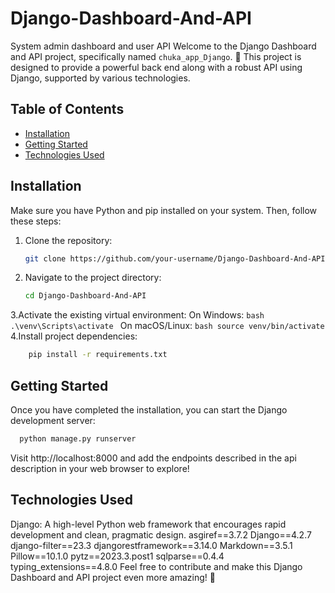 # Django-Dashboard-And-API
System admin dashboard and user API
Welcome to the Django Dashboard and API project, specifically named `chuka_app_Django`. 🚀 This project is designed to provide a powerful back end along with a robust API using Django, supported by various technologies.

## Table of Contents
- [Installation](#installation)
- [Getting Started](#getting-started)
- [Technologies Used](#technologies-used)

## Installation

Make sure you have Python and pip installed on your system. Then, follow these steps:

1. Clone the repository:
   ```bash
   git clone https://github.com/your-username/Django-Dashboard-And-API.git
2. Navigate to the project directory:
   ```bash
   cd Django-Dashboard-And-API
3.Activate the existing virtual environment:
  On Windows:
     ```bash
      .\venv\Scripts\activate
     ```
  On macOS/Linux:
    ```bash
      source venv/bin/activate
    ```
4.Install project dependencies:
  ```bash
      pip install -r requirements.txt
  ```
## Getting Started

Once you have completed the installation, you can start the Django development server:
  ```bash
    python manage.py runserver
  ```
Visit http://localhost:8000 and add the endpoints described in the api description in your web browser to explore!

## Technologies Used 

Django: A high-level Python web framework that encourages rapid development and clean, pragmatic design.
asgiref==3.7.2
Django==4.2.7
django-filter==23.3
djangorestframework==3.14.0
Markdown==3.5.1
Pillow==10.1.0
pytz==2023.3.post1
sqlparse==0.4.4
typing_extensions==4.8.0
Feel free to contribute and make this Django Dashboard and API project even more amazing! 🎉


   

